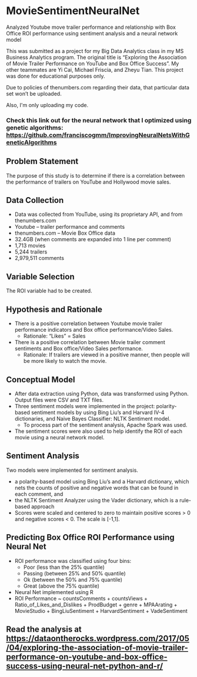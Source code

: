 # MovieSentimentNeuralNet
Analyzed Youtube move trailer performance and relationship with Box Office ROI performance using sentiment analysis and a neural network model

This was submitted as a project for my Big Data Analytics class in my MS Business Analytics program. The original title is “Exploring the Association of Movie Trailer Performance on YouTube and Box Office Success”. My other teammates are Yi Cai, Michael Friscia, and Zheyu Tian. This project was done for educational purposes only. 

Due to policies of thenumbers.com regarding their data, that particular data set won’t be uploaded.

Also, I'm only uploading my code.

### Check this link out for the neural network that I optimized using genetic algorithms: https://github.com/franciscogmm/ImprovingNeuralNetsWithGeneticAlgorithms

## Problem Statement
The purpose of this study is to determine if there is a correlation between the performance of trailers on YouTube and Hollywood movie sales.

## Data Collection
- Data was collected from YouTube, using its proprietary API, and from thenumbers.com
- Youtube – trailer performance and comments
- thenumbers.com – Movie Box Office data
- 32.4GB (when comments are expanded into 1 line per comment)
- 1,713 movies
- 5,244 trailers
- 2,979,511 comments

## Variable Selection
The ROI variable had to be created.

## Hypothesis and Rationale
- There is a positive correlation between Youtube movie trailer performance indicators  and Box office performance/Video Sales.
  - Rationale: “Likes” = Sales
- There is a positive correlation between Movie trailer comment sentiments and Box office/Video Sales  performance.
  - Rationale: If trailers are viewed in a positive manner, then people will be more likely to watch the movie. 
  
## Conceptual Model
- After data extraction using Python, data was transformed using Python. Output files were CSV and TXT files.
- Three sentiment models were implemented in the project: polarity-based sentiment models by using Bing Liu’s and Harvard IV-4 dictionaries, and Naive Bayes Classifier: NLTK Sentiment model.
  - To process part of the sentiment analysis, Apache Spark was used.
- The sentiment scores were also used to help identify the ROI of each movie using a neural network model.

## Sentiment Analysis
Two models were implemented for sentiment analysis.
- a polarity-based model using Bing Liu’s and a Harvard dictionary, which nets the counts of positive and negative words that can be found in each comment, and
- the NLTK Sentiment Analyzer using the Vader dictionary, which is a rule-based approach
- Scores were scaled and centered to zero to maintain positive scores > 0 and negative scores < 0. The scale is [-1,1].

## Predicting Box Office ROI Performance using Neural Net
- ROI performance was classified using four bins:
  - Poor (less than the 25% quantile)
  - Passing (between 25% and 50% quantile)
  - Ok (between the 50% and 75% quantile)
  - Great (above the  75% quantile)
- Neural Net implemented using R
- ROI Performance ~ countsComments + countsViews + Ratio_of_Likes_and_Dislikes + ProdBudget + genre + MPAArating + MovieStudio + BingLiuSentiment + HarvardSentiment + VadeSentiment

## Read the analysis at https://dataontherocks.wordpress.com/2017/05/04/exploring-the-association-of-movie-trailer-performance-on-youtube-and-box-office-success-using-neural-net-python-and-r/
